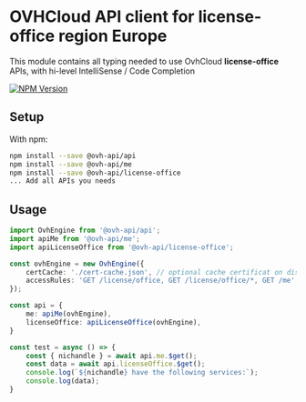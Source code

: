 # OVHCloud API client for **license-office** region Europe

This module contains all typing needed to use OvhCloud **license-office** APIs, with hi-level IntelliSense / Code Completion

[![NPM Version](https://img.shields.io/npm/v/@ovh-api/license-office.svg?style=flat)](https://www.npmjs.org/package/@ovh-api/license-office)

## Setup

With npm:

```bash
npm install --save @ovh-api/api
npm install --save @ovh-api/me
npm install --save @ovh-api/license-office
... Add all APIs you needs
```

## Usage

```typescript
import OvhEngine from '@ovh-api/api';
import apiMe from '@ovh-api/me';
import apiLicenseOffice from '@ovh-api/license-office';

const ovhEngine = new OvhEngine({ 
    certCache: './cert-cache.json', // optional cache certificat on disk.
    accessRules: 'GET /license/office, GET /license/office/*, GET /me', // optional limit the requested privileges.
});

const api = {
    me: apiMe(ovhEngine),
    licenseOffice: apiLicenseOffice(ovhEngine),
}

const test = async () => {
    const { nichandle } = await api.me.$get();
    const data = await api.licenseOffice.$get();
    console.log(`${nichandle} have the following services:`);
    console.log(data);
}
```
